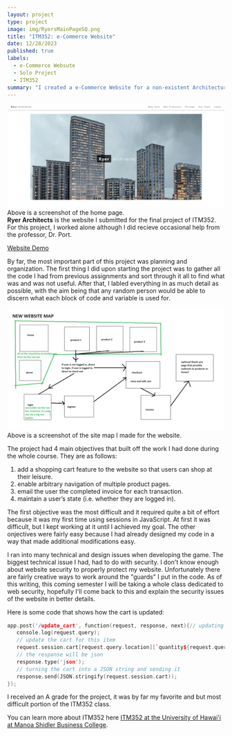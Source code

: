```yaml
---
layout: project
type: project
image: img/RyersMainPageSQ.png
title: "ITM352: e-Commerce Website"
date: 12/28/2023
published: true
labels:
  - e-Commerce Websute
  - Solo Project
  - ITM352
summary: "I created a e-Commerce Website for a non-existent Architectural Model compant for my final project in ITM352."
---
```


<div>  
  <img src="../img/RyersMainPage.png" class="img-thumbnail" >
</div>
Above is a screenshot of the home page.
<br>
<b>Ryer Architects</b> is the website I submitted for the final project of ITM352. For this project, I worked alone although I did recieve occasional help from the professor, Dr. Port. 

[Website Demo](https://youtu.be/lI1ncUDQii8?si=izOb77Pf_yqWlMEa)

By far, the most important part of this project was planning and organization. The first thing I did upon starting the project was to gather all the code I had from previous assignments and sort through it all to find what was and was not useful. After that, I labled everything in as much detail as possible, with the aim being that any random person would be able to discern what each block of code and variable is used for. 

<div>  
  <img src="../img/ITM352_A3_SiteMap0.png" class="img-thumbnail" >
</div>
Above is a screenshot of the site map I made for the website.

The project had 4 main objectives that built off the work I had done during the whole course. They are as follows: 
1) add a shopping cart feature to the website so that users can shop at their leisure. 
2) enable arbitrary navigation of multiple product pages. 
3) email the user the completed invoice for each transaction.
4) maintain a user’s state (i.e. whether they are logged in).

The first objective was the most difficult and it required quite a bit of effort because it was my first time using sessions in JavaScript. At first it was difficult, but I kept working at it until I achieved my goal. The other onjectives were fairly easy because I had already designed my code in a way that made additional modifications easy. 

I ran into many technical and design issues when developing the game. The biggest technical issue I had, had to do with security. I don't know enough about website security to properly protect my website. Unfortunately there are fairly creative ways to work around the "guards" I put in the code. As of this writing, this coming semester I will be taking a whole class dedicated to web security, hopefully I'll come back to this and explain the security issues of the website in better details.

Here is some code that shows how the cart is updated:

```cpp
app.post('/update_cart', function(request, response, next){// updating the cart 
   console.log(request.query);
   // update the cart for this item
   request.session.cart[request.query.location][`quantity${request.query.productIndex}`] = Number(request.query.value);
   // the response will be json
   response.type('json');
   // turning the cart into a JSON string and sending it
   response.send(JSON.stringify(request.session.cart));
});
```

I received an A grade for the project, it was by far my favorite and but most difficult portion of the ITM352 class.

You can learn more about ITM352 here [ITM352 at the University of Hawai'i at Manoa Shidler Business College](https://shidler.hawaii.edu/courses/itm/352).

